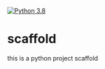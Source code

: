 [![Python 3.8](https://github.com/jongpal/scaffold/actions/workflows/python38.yml/badge.svg)](https://github.com/jongpal/scaffold/actions/workflows/python38.yml)


# scaffold
this is a python project scaffold
